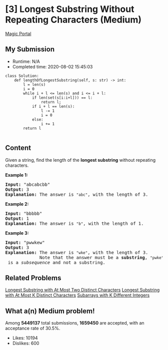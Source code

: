 # [3] Longest Substring Without Repeating Characters (Medium)

[Magic Portal](https://leetcode.com/problems/longest-substring-without-repeating-characters/)

## My Submission

- Runtime: N/A
- Completed time: 2020-08-02 15:45:03

```python3
class Solution:
    def lengthOfLongestSubstring(self, s: str) -> int:
        l = len(s)
        i = 0
        while i + l <= len(s) and i <= i + l:
            if len(set(s[i:i+l])) == l:
                return l;
            if i + l == len(s):
                l -= 1
                i = 0
            else:
                i += 1
        return l
                
```
## Content

<p>Given a string, find the length of the <b>longest substring</b> without repeating characters.</p>

<div>
<p><strong>Example 1:</strong></p>

<pre>
<strong>Input: </strong><span id="example-input-1-1">&quot;abcabcbb&quot;</span>
<strong>Output: </strong><span id="example-output-1">3 
<strong>Explanation:</strong></span> The answer is <code>&quot;abc&quot;</code>, with the length of 3. 
</pre>

<div>
<p><strong>Example 2:</strong></p>

<pre>
<strong>Input: </strong><span id="example-input-2-1">&quot;bbbbb&quot;</span>
<strong>Output: </strong><span id="example-output-2">1
</span><span id="example-output-1"><strong>Explanation: </strong>T</span>he answer is <code>&quot;b&quot;</code>, with the length of 1.
</pre>

<div>
<p><strong>Example 3:</strong></p>

<pre>
<strong>Input: </strong><span id="example-input-3-1">&quot;pwwkew&quot;</span>
<strong>Output: </strong><span id="example-output-3">3
</span><span id="example-output-1"><strong>Explanation: </strong></span>The answer is <code>&quot;wke&quot;</code>, with the length of 3. 
             Note that the answer must be a <b>substring</b>, <code>&quot;pwke&quot;</code> is a <i>subsequence</i> and not a substring.
</pre>
</div>
</div>
</div>


## Related Problems

[Longest Substring with At Most Two Distinct Characters](https://leetcode.com/problems/longest-substring-with-at-most-two-distinct-characters/)
[Longest Substring with At Most K Distinct Characters](https://leetcode.com/problems/longest-substring-with-at-most-k-distinct-characters/)
[Subarrays with K Different Integers](https://leetcode.com/problems/subarrays-with-k-different-integers/)

## What a(n) Medium problem!


Among **5449137** total submissions, **1659450** are accepted, with an acceptance rate of 30.5%. <br>

- Likes: 10194
- Dislikes: 600

